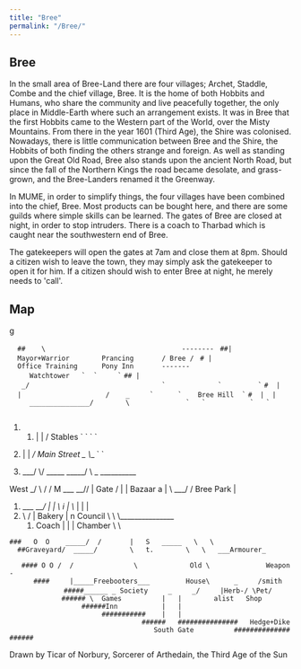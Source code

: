 ```yaml
---
title: "Bree"
permalink: "/Bree/"
---
```


## Bree

In the small area of Bree-Land there are four villages; Archet, Staddle,
Combe and the chief village, Bree. It is the home of both Hobbits and
Humans, who share the community and live peacefully together, the only
place in Middle-Earth where such an arrangement exists. It was in Bree
that the first Hobbits came to the Western part of the World, over the
Misty Mountains. From there in the year 1601 (Third Age), the Shire was
colonised. Nowadays, there is little communication between Bree and the
Shire, the Hobbits of both finding the others strange and foreign. As
well as standing upon the Great Old Road, Bree also stands upon the
ancient North Road, but since the fall of the Northern Kings the road
became desolate, and grass-grown, and the Bree-Landers renamed it the
Greenway.

In MUME, in order to simplify things, the four villages have been
combined into the chief, Bree. Most products can be bought here, and
there are some guilds where simple skills can be learned. The gates of
Bree are closed at night, in order to stop intruders. There is a coach
to Tharbad which is caught near the southwestern end of Bree.

The gatekeepers will open the gates at 7am and close them at 8pm. Should
a citizen wish to leave the town, they may simply ask the gatekeeper to
open it for him. If a citizen should wish to enter Bree at night, he
merely needs to 'call'.

## Map

<nowiki>g

`  ##    \                                  --------`
` ##|  Mayor+Warrior        Prancing       / Bree /`
``  # |  Office Training      Pony Inn       -------     Watchtower   `  `     ` ``
`` ## |   _/                                 `             `         ` ``
`` #  |  |                     /    _     `      `    Bree Hill  ` ``
`` #  |  |     _______________/        \              `   `           `   `       ``

1.  1.  \| \| / Stables \` \` \` \`

2.  \| \| _/ Main Street _ \\__ \` \`

3.  ___/ \\/ _____ _____/ \\ _ __________

West _/ \\ / / M ___ __// \| Gate / \| \| Bazaar a \| \\ ___/ /
Bree Park \|

1.  ___ ___/ \| \| \\ i \| \\_ \| \| \|
2.  \\ / \| Bakery \| n Council \\ \\ \\_______________
    1.  Coach \| \| \| Chamber \\ \\

`###   O  O    _____/  /       |   S   _____   \   \                 `
`  ##Graveyard/  _____/        \   t.        \   \   ___Armourer_           `
`   #### O O /  /               \             Old \              Weapon-`
`      ####     |_____Freebooters___         House\      _     /smith      `
`         #####______ _ Society     _     _/     |Herb-/ \Pet/`
`             ###### \  Games          |   |        alist   Shop`
`                  ######Inn           |   |   `
`                       ###########    |   |`
`                                 ######   ###############   Hedge+Dike`
`                                    South Gate          ####################`

Drawn by Ticar of Norbury, Sorcerer of Arthedain, the Third Age of the
Sun

</pre>
